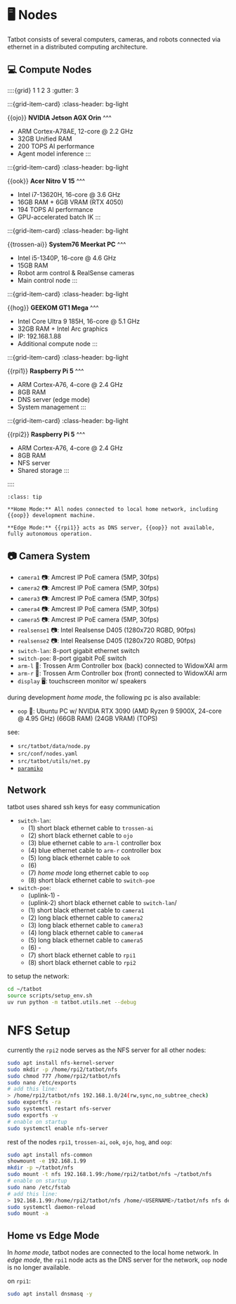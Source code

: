 # 🖥️ Nodes

Tatbot consists of several computers, cameras, and robots connected via ethernet in a distributed computing architecture.

## 💻 Compute Nodes

::::{grid} 1 1 2 3
:gutter: 3

:::{grid-item-card}
:class-header: bg-light

{{ojo}} **NVIDIA Jetson AGX Orin**
^^^
- ARM Cortex-A78AE, 12-core @ 2.2 GHz
- 32GB Unified RAM
- 200 TOPS AI performance
- Agent model inference
:::

:::{grid-item-card}
:class-header: bg-light

{{ook}} **Acer Nitro V 15**
^^^  
- Intel i7-13620H, 16-core @ 3.6 GHz
- 16GB RAM + 6GB VRAM (RTX 4050)
- 194 TOPS AI performance
- GPU-accelerated batch IK
:::

:::{grid-item-card}
:class-header: bg-light

{{trossen-ai}} **System76 Meerkat PC**
^^^
- Intel i5-1340P, 16-core @ 4.6 GHz  
- 15GB RAM
- Robot arm control & RealSense cameras
- Main control node
:::

:::{grid-item-card}
:class-header: bg-light

{{hog}} **GEEKOM GT1 Mega**
^^^
- Intel Core Ultra 9 185H, 16-core @ 5.1 GHz
- 32GB RAM + Intel Arc graphics
- IP: 192.168.1.88
- Additional compute node
:::

:::{grid-item-card}
:class-header: bg-light

{{rpi1}} **Raspberry Pi 5**
^^^
- ARM Cortex-A76, 4-core @ 2.4 GHz
- 8GB RAM
- DNS server (edge mode)
- System management
:::

:::{grid-item-card}
:class-header: bg-light

{{rpi2}} **Raspberry Pi 5**
^^^
- ARM Cortex-A76, 4-core @ 2.4 GHz
- 8GB RAM
- NFS server
- Shared storage
:::

::::

```{admonition} Home vs Edge Mode
:class: tip

**Home Mode:** All nodes connected to local home network, including {{oop}} development machine.

**Edge Mode:** {{rpi1}} acts as DNS server, {{oop}} not available, fully autonomous operation.
```

## 📷 Camera System
- `camera1` 📷: Amcrest IP PoE camera (5MP, 30fps)
- `camera2` 📷: Amcrest IP PoE camera (5MP, 30fps)
- `camera3` 📷: Amcrest IP PoE camera (5MP, 30fps)
- `camera4` 📷: Amcrest IP PoE camera (5MP, 30fps)
- `camera5` 📷: Amcrest IP PoE camera (5MP, 30fps)
- `realsense1` 📷: Intel Realsense D405 (1280x720 RGBD, 90fps)
- `realsense2` 📷: Intel Realsense D405 (1280x720 RGBD, 90fps)
- `switch-lan`: 8-port gigabit ethernet switch
- `switch-poe`: 8-port gigabit PoE switch
- `arm-l` 🦾: Trossen Arm Controller box (back) connected to WidowXAI arm
- `arm-r` 🦾: Trossen Arm Controller box (front) connected to WidowXAI arm
- `display` 🖥️: touchscreen monitor w/ speakers

during development *home mode*, the following pc is also available:

- `oop` 🦊: Ubuntu PC w/ NVIDIA RTX 3090 (AMD Ryzen 9 5900X, 24-core @ 4.95 GHz) (66GB RAM) (24GB VRAM) (TOPS)

see:

- `src/tatbot/data/node.py`
- `src/conf/nodes.yaml`
- `src/tatbot/utils/net.py`
- [`paramiko`](https://github.com/paramiko/paramiko)

## Network

tatbot uses shared ssh keys for easy communication

- `switch-lan`:
    - (1) short black ethernet cable to `trossen-ai`
    - (2) short black ethernet cable to `ojo`
    - (3) blue ethernet cable to `arm-l` controller box
    - (4) blue ethernet cable to `arm-r` controller box
    - (5) long black ethernet cable to `ook`
    - (6) 
    - (7) *home mode* long ethernet cable to `oop`
    - (8) short black ethernet cable to `switch-poe`
- `switch-poe`:
    - (uplink-1) -
    - (uplink-2) short black ethernet cable to `switch-lan`/
    - (1) short black ethernet cable to `camera1`
    - (2) long black ethernet cable to `camera2`
    - (3) long black ethernet cable to `camera3`
    - (4) long black ethernet cable to `camera4`
    - (5) long black ethernet cable to `camera5`
    - (6) -
    - (7) short black ethernet cable to `rpi1`
    - (8) short black ethernet cable to `rpi2`

to setup the network:

```bash
cd ~/tatbot
source scripts/setup_env.sh
uv run python -m tatbot.utils.net --debug
```

# NFS Setup

currently the `rpi2` node serves as the NFS server for all other nodes:

```bash
sudo apt install nfs-kernel-server
sudo mkdir -p /home/rpi2/tatbot/nfs
sudo chmod 777 /home/rpi2/tatbot/nfs
sudo nano /etc/exports
# add this line:
> /home/rpi2/tatbot/nfs 192.168.1.0/24(rw,sync,no_subtree_check)
sudo exportfs -ra
sudo systemctl restart nfs-server
sudo exportfs -v
# enable on startup
sudo systemctl enable nfs-server
```

rest of the nodes `rpi1`, `trossen-ai`, `ook`, `ojo`, `hog`, and `oop`:

```bash
sudo apt install nfs-common
showmount -e 192.168.1.99
mkdir -p ~/tatbot/nfs
sudo mount -t nfs 192.168.1.99:/home/rpi2/tatbot/nfs ~/tatbot/nfs
# enable on startup
sudo nano /etc/fstab
# add this line:
> 192.168.1.99:/home/rpi2/tatbot/nfs /home/<USERNAME>/tatbot/nfs nfs defaults,nolock,vers=3,_netdev 0 0
sudo systemctl daemon-reload
sudo mount -a
```

## Home vs Edge Mode

In *home mode*, tatbot nodes are connected to the local home network.
In *edge mode*, the `rpi1` node acts as the DNS server for the network, `oop` node is no longer available.

on `rpi1`:

```bash
sudo apt install dnsmasq -y
```
